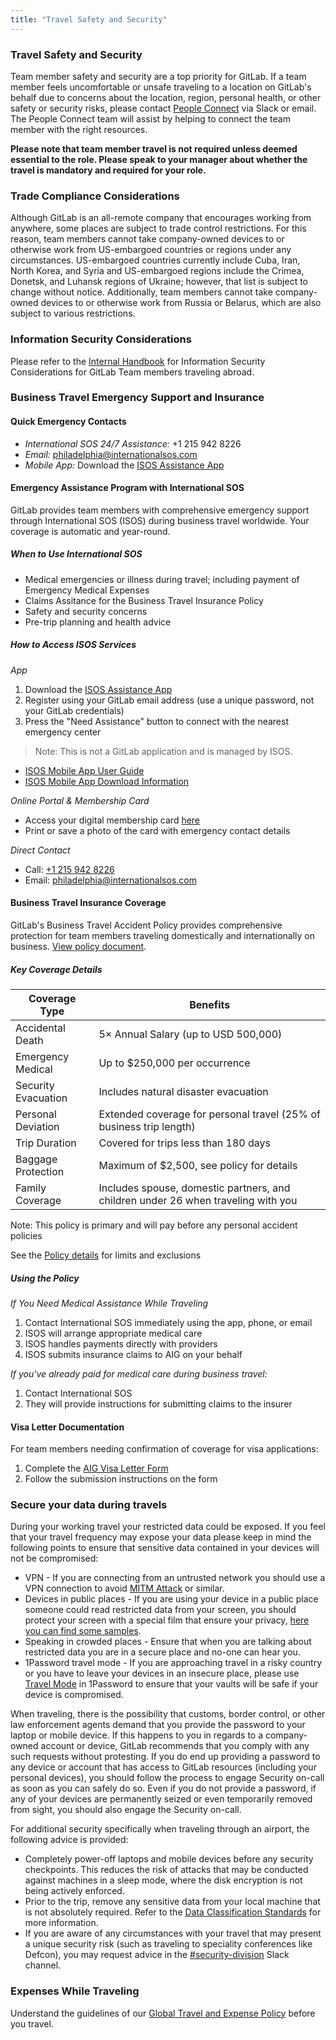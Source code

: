 ```yaml
---
title: "Travel Safety and Security"
---
```


### Travel Safety and Security

Team member safety and security are a top priority for GitLab. If a team member feels uncomfortable or unsafe traveling to a location on GitLab's behalf due to concerns about the location, region, personal health, or other safety or security risks, please contact [People Connect](https://gitlab.slack.com/archives/C02360SQQFR) via Slack or email. The People Connect team will assist by helping to connect the team member with the right resources.

**Please note that team member travel is not required unless deemed essential to the role. Please speak to your manager about whether the travel is mandatory and required for your role.**

### Trade Compliance Considerations

Although GitLab is an all-remote company that encourages working from anywhere, some places are subject to trade control restrictions. For this reason, team members cannot take company-owned devices to or otherwise work from US-embargoed countries or regions under any circumstances. US-embargoed countries currently include Cuba, Iran, North Korea, and Syria and US-embargoed regions include the Crimea, Donetsk, and Luhansk regions of Ukraine; however, that list is subject to change without notice. Additionally, team members cannot take company-owned devices to or otherwise work from Russia or Belarus, which are also subject to various restrictions.

### Information Security Considerations

Please refer to the [Internal Handbook](https://internal.gitlab.com/handbook/security/corporate/travel) for Information Security Considerations for GitLab Team members traveling abroad.

### Business Travel Emergency Support and Insurance

#### Quick Emergency Contacts

- *International SOS 24/7 Assistance:* +1 215 942 8226
- *Email:* philadelphia@internationalsos.com
- *Mobile App:* Download the [ISOS Assistance App](https://www.internationalsos.com/subscriber/assistance-app)

#### Emergency Assistance Program with International SOS

GitLab provides team members with comprehensive emergency support through International SOS (ISOS) during business travel worldwide. Your coverage is automatic and year-round.

##### When to Use International SOS

- Medical emergencies or illness during travel; including payment of Emergency Medical Expenses
- Claims Assitance for the Business Travel Insurance Policy
- Safety and security concerns
- Pre-trip planning and health advice

##### How to Access ISOS Services

*App*

1. Download the [ISOS Assistance App](https://www.internationalsos.com/subscriber/assistance-app)
1. Register using your GitLab email address (use a unique password, not your GitLab credentials)
1. Press the "Need Assistance" button to connect with the nearest emergency center

> Note: This is not a GitLab application and is managed by ISOS.

- [ISOS Mobile App User Guide](https://drive.google.com/file/d/1CYryCnznGjIaRh3WcdzG-wiuYVxRahUZ/view?usp=sharing)
- [ISOS Mobile App Download Information](https://drive.google.com/file/d/1C2k9b8TRth3O4QzZH2YqayZOhpTd4fJl/view?usp=sharing)

*Online Portal & Membership Card*

- Access your digital membership card [here](https://myportal.internationalsos.com/WebPortal/MyOrganisation)
- Print or save a photo of the card with emergency contact details

*Direct Contact*

- Call: [+1 215 942 8226](tel:+12159428226)
- Email: [philadelphia@internationalsos.com](mailto:philadelphia@internationalsos.com)

#### Business Travel Insurance Coverage

GitLab's Business Travel Accident Policy provides comprehensive protection for team members traveling domestically and internationally on business. [View policy document](https://drive.google.com/file/d/1pMeC-mTfzuRhlwjQA2lvzonn6X0ax15N/view?usp=sharing).

##### Key Coverage Details

| Coverage Type | Benefits |
|---------------|----------|
| Accidental Death | 5× Annual Salary (up to USD 500,000) |
| Emergency Medical | Up to $250,000 per occurrence |
| Security Evacuation | Includes natural disaster evacuation |
| Personal Deviation | Extended coverage for personal travel (25% of business trip length) |
| Trip Duration | Covered for trips less than 180 days |
| Baggage Protection | Maximum of $2,500, see policy for details |
| Family Coverage | Includes spouse, domestic partners, and children under 26 when traveling with you |

Note: This policy is primary and will pay before any personal accident policies

See the [Policy details](https://drive.google.com/file/d/1pMeC-mTfzuRhlwjQA2lvzonn6X0ax15N/view?usp=sharing) for limits and exclusions

##### Using the Policy

*If You Need Medical Assistance While Traveling*

1. Contact International SOS immediately using the app, phone, or email
1. ISOS will arrange appropriate medical care
1. ISOS handles payments directly with providers
1. ISOS submits insurance claims to AIG on your behalf

*If you've already paid for medical care during business travel:*

1. Contact International SOS
1. They will provide instructions for submitting claims to the insurer

#### Visa Letter Documentation

For team members needing confirmation of coverage for visa applications:

1. Complete the [AIG Visa Letter Form](https://drive.google.com/file/d/124ioq21jOW1LMHcyERM4gTuzXF6s6TNH/view?usp=sharing)
1. Follow the submission instructions on the form

### Secure your data during travels

During your working travel your restricted data could be exposed. If you feel that your travel frequency may expose your data please keep in mind the following points to ensure that sensitive data contained in your devices will not be compromised:

- VPN - If you are connecting from an untrusted network you should use a VPN connection to avoid [MITM Attack](https://en.wikipedia.org/wiki/Man-in-the-middle_attack) or similar.
- Devices in public places - If you are using your device in a public place someone could read restricted data from your screen, you should protect your screen with a special film that ensure your privacy, [here you can find some samples](https://www.amazon.com/s?k=privacy+screen+filter).
- Speaking in crowded places - Ensure that when you are talking about restricted data you are in a secure place and no-one can hear you.
- 1Password travel mode - If you are approaching travel in a risky country or you have to leave your devices in an insecure place, please use [Travel Mode](https://support.1password.com/travel-mode/) in 1Password to ensure that your vaults will be safe if your device is compromised.

When traveling, there is the possibility that customs, border control, or other law enforcement agents demand that you provide the password to your laptop or mobile device. If this happens to you in regards to a company-owned account or device, GitLab recommends that you comply with any such requests without protesting. If you do end up providing a password to any device or account that has access to GitLab resources (including your personal devices), you should follow the process to engage Security on-call as soon as you can safely do so. Even if you do not provide a password, if any of your devices are permanently seized or even temporarily removed from sight, you should also engage the Security on-call.

For additional security specifically when traveling through an airport, the following advice is provided:

- Completely power-off laptops and mobile devices before any security checkpoints. This reduces the risk of attacks that may be conducted against machines in a sleep mode, where the disk encryption is not being actively enforced.
- Prior to the trip, remove any sensitive data from your local machine that is not absolutely required. Refer to the [Data Classification Standards](/handbook/security/standards/data-classification-standard/#data-classification-standards) for more information.
- If you are aware of any circumstances with your travel that may present a unique security risk (such as traveling to speciality conferences like Defcon), you may request advice in the [#security-division](https://gitlab.slack.com/archives/CM74JMLTU) Slack channel.

### Expenses While Traveling

Understand the guidelines of our [Global Travel and Expense Policy](/handbook/finance/expenses/) before you travel.
